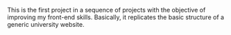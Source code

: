 This is the first project in a sequence of projects with the objective of improving my front-end skills.
Basically, it replicates the basic structure of a generic university website.
